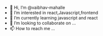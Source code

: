 - 👋 Hi, I’m @vaibhav-mahalle
- 👀 I’m interested in react,Javascript,frontend
- 🌱 I’m currently learning javascript and react
- 💞️ I’m looking to collaborate on ...
- 📫 How to reach me ...

<!---
vaibhav-mahalle/vaibhav-mahalle is a ✨ special ✨ repository because its `README.md` (this file) appears on your GitHub profile.
You can click the Preview link to take a look at your changes.
--->
